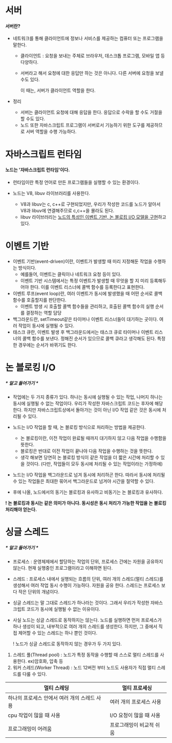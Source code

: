<h1>서버</h1>

<h4>서버란?</h4>

* 네트워크를 통해 클라이언트에 정보나 서비스를 제공하는 컴퓨터 또는 프로그램을 말한다.

  * 클라이언트 :  요청을 보내는 주체로 브라우저, 데스크톱 프로그램, 모바일 앱 등 다양하다.

  * 서버라고 해서 요청에 대한 응답만 하는 것은 아니다. 다른 서버에 요청을 보낼 수도 있다. 

    이 때는, 서버가 클라이언트 역할을 한다.

* 정리 

  * 서버는 클라이언트 요청에 대해 응답을 한다. 응답으로 수락을 할 수도 거절을 할 수도 있다. 
  * 노드 또한 자바스크립트 프로그램이 서버로서 기능하기 위한 도구를 제공하므로 서버 역할을 수행 가능하다.






<h1>자바스크립트 런타임</h1>

<h4>노드는 '자바스크립트 런타임'이다.</h4>

* 런타임이란 특정 언어로 만든 프로그램들을 실행할 수 있는 환경이다.

* 노드는 V8, libuv 라이브러리를 사용한다.
  * V8과 libuv는 c, c++로 구현되었지만, 우리가 작성한 코드를 노드가 알아서 V8과 libuv에 연결해주므로 c,c++을 몰라도 된다.
  * libuv 라이브러리는 <u>노드의 특성인 이벤트 기반, 논 블로킹 I/O 모델을 구현</u>하고 있다.









<h1>이벤트 기반</h1>

* 이벤트 기반(event-driven)이란, 이벤트가 발생할 때 미리 지정해둔 작업을 수행하는 방식이다.
  * 예를들어, 이벤트는 클릭이나 네트워크 요청 등이 있다.
  * 이벤트 기반 시스템에서는 특정 이벤트가 발생할 때 무엇을 할 지 미리 등록해두어야 한다. 이를 이벤트 리스너에 콜백 함수를 등록한다고 표현한다.
* 이벤트 루프(event loop)란, 여러 이벤트가 동시에 발생했을 때 어떤 순서로 콜백 함수를 호출할지를 판단한다.
  * 이벤트 방생 시 호출할 콜백 함수들을 관리하고, 호출된 콜백 함수의 실행 순서를 결정하는 역할 담당
* 백그라운드란, setTimeout같은 타이머나 이벤트 리스너들이 대기하는 곳이다. 여러 작업이 동시에 실행될 수 있다.
* 태스크 큐란, 이벤트 발생 후 백그라운드에서는 태스크 큐로 타이머나 이벤트 리스너의 콜백 함수를 보낸다. 정해진 순서가 있으므로 콜백 큐라고 생각해도 된다. 특정한 경우에는 순서가 바뀌기도 한다.









<h1>논 블로킹 I/O</h1>

<h5>* 알고 들어가기 *</h5>

* 작업에는 두 가지 종류가 있다. 하나는 동시에 실행될 수 있는 작업, 나머지 하나는 동시에 실행될 수 없는 작업이다. 우리가 작성한 자바스크립트 코드는 후자에 해당한다. 하지만 자바스크립트상에서 돌아가는 것이 아닌 I/O 작업 같은 것은 동시에 처리될 수 있다.



* 노드는 I/O 작업을 할 때, 논 블로킹 방식으로 처리하는 방법을 제공한다.
  * 논 블로킹이란, 이전 작업이 완료될 때까지 대기하지 않고 다음 작업을 수행함을 뜻한다.
  * 블로킹은 반대로 이전 작업이 끝나야 다음 작업을 수행하는 것을 뜻한다.
  * 생각 해보면 당연히 논 블로킹 방식이 같은 작업을 더 짧은 시간에 처리할 수 있을 것이다. (다만, 작업들이 모두 동시에 처리될 수 있는 작업이라는 가정하에)
* 노드는 I/O 작업을 백그라운드로 넘겨 동시에 처리하곤 한다. 따라서 동시에 처리될 수 있는 작업들은 최대한 묶어서 백그라운드로 넘겨야 시간을 절약할 수 있다.
* 후에 나올, 노드에서의 동기는 블로킹과 유사하고 비동기는 논 블로킹과 유사하다.

**! 논 블로킹과 동시는 같은 의미가 아니다. 동시성은 동시 처리가 가능한 작업을 논 블로킹 처리해야 얻는다.**






<h1>싱글 스레드</h1>

<h5>* 알고 들어가기 *</h5>

* 프로세스 : 운영체제에서 할당하는 작업의 단위, 프로세스 간에는 자원을 공유하지 않는다. 현재 실행중인 프로그램이라고 이해하면 된다.

* 스레드 : 프로세스 내에서 실행되는 흐름의 단위, 여러 개의 스레드(멀티 스레드)를 생성해서 여러 작업 동시 수행이 가능하다. 자원을 공유 한다. 스레드는 프로세스 보다 작은 단위의 개념이다.

* 싱글 스레드는 말 그대로 스레드가 하나라는 것이다. 그래서 우리가 작성한 자바스크립트 코드가 동시에 실행될 수 없는 이유이다.

* 사실 노드는 싱글 스레드로 동작하지는 않는다. 노드를 실행하면 먼저 프로세스가 하나 생성이 되고, 내부적으로 여러 개의 스레드를 생성한다. 하지만, 그 중에서 직접 제어할 수 있는 스레드는 하나 뿐인 것이다.

  !  노드가 싱글 스레드로 동작하지 않는 경우가 두 가지 있다. 

1. 스레드 풀(Thread pool) : 노드가 특정 동작을 수행할 때 스스로 멀티 스레드를 사용한다. ex)암호화, 압축 등
2. 워커 스레드(Worker Thread) : 노드 12버전 부터 노드도 사용자가 직접 멀티 스레드를 다룰 수 있다.

| 멀티 스레딩                                  | 멀티 프로세싱            |
| -------------------------------------------- | ------------------------ |
| 하나의 프로세스 안에서 여러 개의 스레드 사용 | 여러 개의 프로세스 사용  |
| cpu 작업이 많을 때 사용                      | I/O 요청이 많을 때 사용  |
| 프로그래밍이 어려움                          | 프로그래밍이 비교적 쉬움 |











